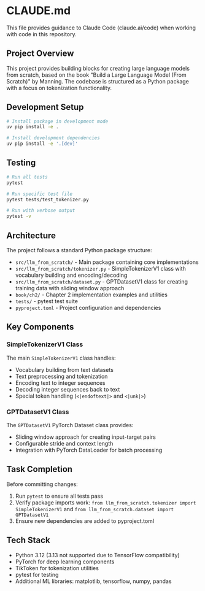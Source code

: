 # CLAUDE.md

This file provides guidance to Claude Code (claude.ai/code) when working with code in this repository.

## Project Overview

This project provides building blocks for creating large language models from scratch, based on the book "Build a Large Language Model (From Scratch)" by Manning. The codebase is structured as a Python package with a focus on tokenization functionality.

## Development Setup

```bash
# Install package in development mode
uv pip install -e .

# Install development dependencies
uv pip install -e '.[dev]'
```

## Testing

```bash
# Run all tests
pytest

# Run specific test file
pytest tests/test_tokenizer.py

# Run with verbose output
pytest -v
```

## Architecture

The project follows a standard Python package structure:
- `src/llm_from_scratch/` - Main package containing core implementations
- `src/llm_from_scratch/tokenizer.py` - SimpleTokenizerV1 class with vocabulary building and encoding/decoding
- `src/llm_from_scratch/dataset.py` - GPTDatasetV1 class for creating training data with sliding window approach
- `book/ch2/` - Chapter 2 implementation examples and utilities
- `tests/` - pytest test suite
- `pyproject.toml` - Project configuration and dependencies

## Key Components

### SimpleTokenizerV1 Class
The main `SimpleTokenizerV1` class handles:
- Vocabulary building from text datasets
- Text preprocessing and tokenization
- Encoding text to integer sequences
- Decoding integer sequences back to text
- Special token handling (`<|endoftext|>` and `<|unk|>`)

### GPTDatasetV1 Class
The `GPTDatasetV1` PyTorch Dataset class provides:
- Sliding window approach for creating input-target pairs
- Configurable stride and context length
- Integration with PyTorch DataLoader for batch processing

## Task Completion

Before committing changes:
1. Run `pytest` to ensure all tests pass
2. Verify package imports work: `from llm_from_scratch.tokenizer import SimpleTokenizerV1` and `from llm_from_scratch.dataset import GPTDatasetV1`
3. Ensure new dependencies are added to pyproject.toml

## Tech Stack

- Python 3.12 (3.13 not supported due to TensorFlow compatibility)
- PyTorch for deep learning components
- TikToken for tokenization utilities
- pytest for testing
- Additional ML libraries: matplotlib, tensorflow, numpy, pandas